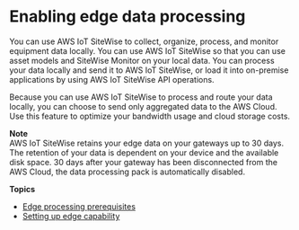 # Enabling edge data processing<a name="edge-processing"></a>

 You can use AWS IoT SiteWise to collect, organize, process, and monitor equipment data locally\. You can use AWS IoT SiteWise so that you can use asset models and SiteWise Monitor on your local data\. You can process your data locally and send it to AWS IoT SiteWise, or load it  into on\-premise applications by using AWS IoT SiteWise API operations\. 

Because you can use AWS IoT SiteWise to process and route your data locally, you can choose to send only aggregated data to the AWS Cloud\. Use this feature to optimize your bandwidth usage and cloud storage costs\. 

**Note**  
AWS IoT SiteWise retains your edge data on your gateways up to 30 days\. The retention of your data is dependent on your device and the available disk space\.
30 days after your gateway has been disconnected from the AWS Cloud, the data processing pack is automatically disabled\.

**Topics**
+ [Edge processing prerequisites](edge-setup.md)
+ [Setting up edge capability](using-sitewise-edge.md)